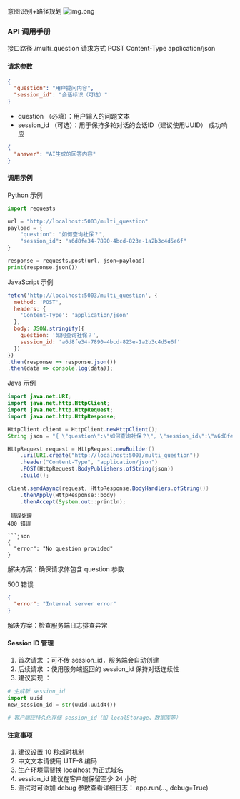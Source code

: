 意图识别+路径规划
![img.png](img.png)


### API 调用手册
接口路径 /multi_question 
请求方式 POST 
Content-Type application/json

#### 请求参数
```json
{
  "question": "用户提问内容",
  "session_id": "会话标识（可选）"
}
 ```

- question （必填）：用户输入的问题文本
- session_id （可选）：用于保持多轮对话的会话ID（建议使用UUID） 成功响应
```json
{
  "answer": "AI生成的回答内容"
}
 ```
 #### 调用示例
Python 示例

```python
import requests

url = "http://localhost:5003/multi_question"
payload = {
    "question": "如何查询社保？",
    "session_id": "a6d8fe34-7890-4bcd-823e-1a2b3c4d5e6f"
}

response = requests.post(url, json=payload)
print(response.json())
 ```

JavaScript 示例

```javascript
fetch('http://localhost:5003/multi_question', {
  method: 'POST',
  headers: {
    'Content-Type': 'application/json'
  },
  body: JSON.stringify({
    question: '如何查询社保？',
    session_id: 'a6d8fe34-7890-4bcd-823e-1a2b3c4d5e6f'
  })
})
.then(response => response.json())
.then(data => console.log(data));
 ```

Java 示例

```java
import java.net.URI;
import java.net.http.HttpClient;
import java.net.http.HttpRequest;
import java.net.http.HttpResponse;

HttpClient client = HttpClient.newHttpClient();
String json = "{ \"question\":\"如何查询社保？\", \"session_id\":\"a6d8fe34-7890-4bcd-823e-1a2b3c4d5e6f\" }";

HttpRequest request = HttpRequest.newBuilder()
    .uri(URI.create("http://localhost:5003/multi_question"))
    .header("Content-Type", "application/json")
    .POST(HttpRequest.BodyPublishers.ofString(json))
    .build();

client.sendAsync(request, HttpResponse.BodyHandlers.ofString())
    .thenApply(HttpResponse::body)
    .thenAccept(System.out::println);
 ```
```
 错误处理
400 错误

```json
{
  "error": "No question provided"
}
 ```

解决方案：确保请求体包含 question 参数

500 错误

```json
{
  "error": "Internal server error"
}
 ```

解决方案：检查服务端日志排查异常

####  Session ID 管理
1. 首次请求 ：可不传 session_id，服务端会自动创建
2. 后续请求 ：使用服务端返回的 session_id 保持对话连续性
3. 建议实现 ：
```python
# 生成新 session_id
import uuid
new_session_id = str(uuid.uuid4())

# 客户端应持久化存储 session_id（如 localStorage、数据库等）
 ```

####  注意事项
1. 建议设置 10 秒超时机制
2. 中文文本请使用 UTF-8 编码
3. 生产环境需替换 localhost 为正式域名
4. session_id 建议在客户端保留至少 24 小时
5. 测试时可添加 debug 参数查看详细日志： app.run(..., debug=True)